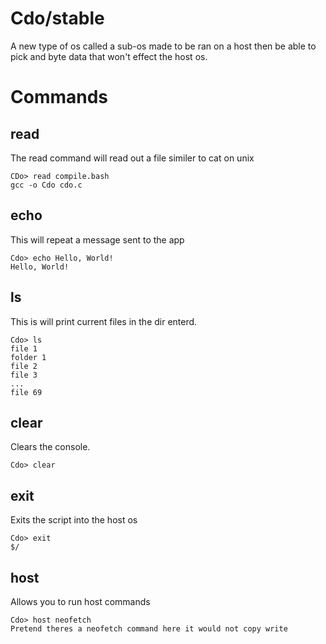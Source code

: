 # Cdo/stable
A new type of os called a sub-os made to be ran on a host then be able to pick and byte data that won't effect the host os.

# Commands

## read
The read command will read out a file similer to cat on unix
```cdo
CDo> read compile.bash
gcc -o Cdo cdo.c
```

## echo
This will repeat a message sent to the app
```cdo
Cdo> echo Hello, World!
Hello, World!
```

## ls
This is will print current files in the dir enterd.
```cdo
Cdo> ls
file 1
folder 1
file 2
file 3
...
file 69
```

## clear
Clears the console.
```cdo
Cdo> clear
```

## exit
Exits the script into the host os
```cdo
Cdo> exit
$/
```

## host
Allows you to run host commands
```cdo
Cdo> host neofetch
Pretend theres a neofetch command here it would not copy write
```